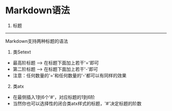 Markdown语法
===============
1. 标题
---------------
Markdown支持两种标题的语法
1. 类Setext
* 最高阶标题 --> 在标题下面加上若干'='即可
* 第二阶标题 --> 在标题下面加上若干'-'即可
* 注意：任何数量的'='和任何数量的'-'都可以有同样的效果
2. 类atx
* 在最侧插入1到6个'#'，对应标题的1到6阶
* 当然你也可以选择性的闭合类atx样式的标题，'#'决定标题的阶数